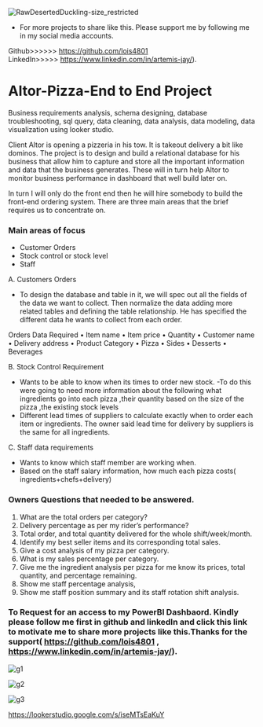 ![RawDesertedDuckling-size_restricted](https://github.com/lois4801/Altor-Pizza--SQL_to_GoogleLookerStudio/assets/96842662/5147466c-84fc-410d-98a3-fcc4afc4e6d0)

- For more projects to share like this. Please support me by following me in my social media accounts. 

Github>>>>>>  https://github.com/lois4801  
LinkedIn>>>>> https://www.linkedin.com/in/artemis-jay/).



# Altor-Pizza-End to End Project

Business requirements analysis, schema designing, database troubleshooting, sql query, data cleaning, data analysis, data modeling, data visualization using looker studio. 

Client Altor is opening a pizzeria in his tow. It is takeout delivery a bit like dominos.
The project is to design and build a  relational database for his business that allow him to capture and store all the important information and data that the business generates. These will in turn help Altor to monitor business performance in dashboard that well build later on.

In turn I will only do the front end then he will hire somebody to  build the front-end ordering system. There are three main areas that the brief requires us to concentrate on.

### Main areas of focus
- Customer Orders
- Stock control or stock level 
- Staff


A. Customers Orders
- To design the database and table in it, we will spec out all the fields of the data we want to collect. Then normalize the data adding more related tables and defining the table relationship. He has specified the different data he wants to collect from each order.

Orders Data Required
•	Item name
•	Item price
•	Quantity
•	Customer name
•	Delivery address
•	Product Category
•	Pizza 
•	Sides 
•	Desserts 
•	Beverages

B.	Stock Control Requirement 
- Wants to be able to know when its times to order new stock. 
-To do this were going to need more information about the following what ingredients go into each pizza ,their quantity based on the size of the pizza ,the existing stock levels
- Different lead times of suppliers to calculate exactly when to order each item or ingredients. The owner said lead time for delivery by suppliers is the same for all ingredients.

C. Staff data requirements
  - Wants to know which staff member are working when.
  - Based on the staff salary information, how much each pizza costs( ingredients+chefs+delivery)

  
### Owners Questions that needed to be answered.
1.	What are the total orders per category?
2.	Delivery percentage as per my rider’s performance?
3.	Total order, and total quantity delivered for the whole shift/week/month. 
4.	Identify my best seller items and its corresponding total sales.
5.	Give a cost analysis of my pizza per category.
6.	What is my sales percentage per category.
7.	Give me the ingredient analysis per pizza for me know its prices, total quantity, and percentage remaining.
8.	Show me staff percentage analysis,
9.	Show me staff position summary and its staff rotation shift analysis.

  




### To Request for an access to my PowerBI Dashbaord. Kindly please follow me first in github and linkedIn and click this link to motivate me to share more projects like this.Thanks for the support( https://github.com/lois4801 , https://www.linkedin.com/in/artemis-jay/).

![g1](https://github.com/lois4801/Altor-Pizza--SQL_to_GoogleLookerStudio/assets/96842662/ad9bae61-cf43-4dac-bba1-8133988f0e23)

![g2](https://github.com/lois4801/Altor-Pizza--SQL_to_GoogleLookerStudio/assets/96842662/d852dd93-038b-4a37-8d44-eea970a4183a)

![g3](https://github.com/lois4801/Altor-Pizza--SQL_to_GoogleLookerStudio/assets/96842662/e7a77cfc-7540-4c92-bbfa-ea918dd94fe5)




[https://lookerstudio.google.com/s/iseMTsEaKuY ](https://lookerstudio.google.com/reporting/e03c8853-9854-46aa-a1cf-ab68dba5944c)
